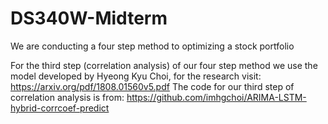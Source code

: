 # DS340W-Midterm
We are conducting a four step method to optimizing a stock portfolio


For the third step (correlation analysis) of our four step method we use the model developed by Hyeong Kyu Choi, for the research visit: https://arxiv.org/pdf/1808.01560v5.pdf
The code for our third step of correlation analysis is from: https://github.com/imhgchoi/ARIMA-LSTM-hybrid-corrcoef-predict 
